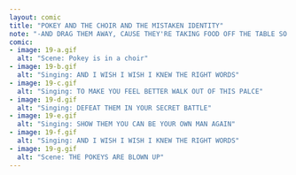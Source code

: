 ```yaml
---
layout: comic
title: "POKEY AND THE CHOIR AND THE MISTAKEN IDENTITY"
note: "-AND DRAG THEM AWAY, CAUSE THEY'RE TAKING FOOD OFF THE TABLE SO THEY CAN SAY THE TRAINS RUN ON TIME.-"
comic:
- image: 19-a.gif
  alt: "Scene: Pokey is in a choir"
- image: 19-b.gif
  alt: "Singing: AND I WISH I WISH I KNEW THE RIGHT WORDS"
- image: 19-c.gif
  alt: "Singing: TO MAKE YOU FEEL BETTER WALK OUT OF THIS PALCE"
- image: 19-d.gif
  alt: "Singing: DEFEAT THEM IN YOUR SECRET BATTLE"
- image: 19-e.gif
  alt: "Singing: SHOW THEM YOU CAN BE YOUR OWN MAN AGAIN"
- image: 19-f.gif
  alt: "Singing: AND I WISH I WISH I KNEW THE RIGHT WORDS"
- image: 19-g.gif
  alt: "Scene: THE POKEYS ARE BLOWN UP"
---
```

